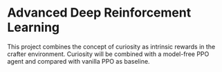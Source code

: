 # Advanced Deep Reinforcement Learning
This project combines the concept of curiosity as intrinsic rewards in the crafter environment. Curiosity will be combined with a model-free PPO agent and compared with vanilla PPO as baseline.
